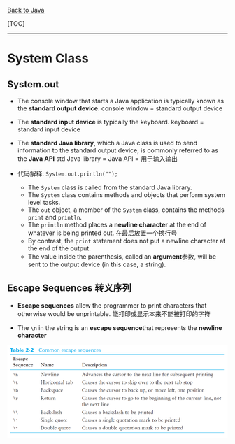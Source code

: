 [Back to Java](../index.md)

[TOC]

***

# System Class

## System.out

- The console window that starts a Java application is typically known as the **standard output device**.
    console window = standard output device
- The **standard input device** is typically the keyboard.
    keyboard = standard input device
- The **standard Java library**, which a Java class is used to send information to the standard output device, is commonly referred to as the **Java API**
    std Java library = Java API = 用于输入输出
&emsp;

- 代码解释: `System.out.println("");`
    - The `System` class is called from the standard Java library.
    - The `System` class contains methods and objects that perform system level tasks.
    - The `out` object, a member of the `System` class, contains the methods `print` and `println`.
    - The `println` method places a **newline character** at the end of whatever is being printed out. 在最后放置一个换行号
    - By contrast, the `print` statement does not put a newline character at the end of the output.
    - The value inside the parenthesis, called an **argument**参数, will be sent to the output device (in this case, a string).


## Escape Sequences 转义序列

- **Escape sequences** allow the programmer to print characters that otherwise would be unprintable.
    能打印或显示本来不能被打印的字符

- The `\n` in the string is an **escape sequence**that represents the **newline character**

![escape](../pic/fundamental/output/Common_escape_sequences.png)